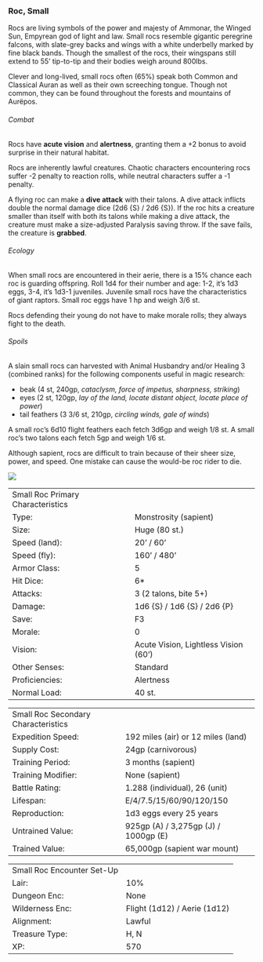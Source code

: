 ### Roc, Small

Rocs are living symbols of the power and majesty of Ammonar, the Winged Sun, Empyrean god of light and law. Small rocs resemble gigantic peregrine falcons, with slate-grey backs and wings with a white underbelly marked by fine black bands. Though the smallest of the rocs, their wingspans still extend to 55’ tip-to-tip and their bodies weigh around 800lbs.

Clever and long-lived, small rocs often (65%) speak both Common and Classical Auran as well as their own screeching tongue. Though not common, they can be found throughout the forests and mountains of Aurëpos.

###### Combat

Rocs have **acute vision** and **alertness**, granting them a +2 bonus to avoid surprise in their natural habitat.

Rocs are inherently lawful creatures. Chaotic characters encountering rocs suffer -2 penalty to reaction rolls, while neutral characters suffer a -1 penalty.

A flying roc can make a **dive attack** with their talons. A dive attack inflicts double the normal damage dice (2d6 {S} / 2d6 {S}). If the roc hits a creature smaller than itself with both its talons while making a dive attack, the creature must make a size-adjusted Paralysis saving throw. If the save fails, the creature is **grabbed**.

###### Ecology

When small rocs are encountered in their aerie, there is a 15% chance each roc is guarding offspring. Roll 1d4 for their number and age: 1-2, it’s 1d3 eggs, 3-4, it’s 1d3-1 juveniles. Juvenile small rocs have the characteristics of giant raptors. Small roc eggs have 1 hp and weigh 3/6 st.

Rocs defending their young do not have to make morale rolls; they always fight to the death.

###### Spoils

A slain small rocs can harvested with Animal Husbandry and/or Healing 3 (combined ranks) for the following components useful in magic research:

* beak (4 st, 240gp, *cataclysm, force of impetus, sharpness, striking*)
* eyes (2 st, 120gp, *lay of the land, locate distant object, locate place of power*)
* tail feathers (3 3/6 st, 210gp, *circling winds, gale of winds*)

A small roc’s 6d10 flight feathers each fetch 3d6gp and weigh 1/8 st. A small roc’s two talons each fetch 5gp and weigh 1/6 st.

Although sapient, rocs are difficult to train because of their sheer size, power, and speed. One mistake can cause the would-be roc rider to die.

![](data:image/png;base64...)

|  |  |
| --- | --- |
| Small Roc Primary Characteristics | |
| Type: | Monstrosity (sapient) |
| Size: | Huge (80 st.) |
| Speed (land): | 20’ / 60’ |
| Speed (fly): | 160’ / 480’ |
| Armor Class: | 5 |
| Hit Dice: | 6\* |
| Attacks: | 3 (2 talons, bite 5+) |
| Damage: | 1d6 {S} / 1d6 {S} / 2d6 {P} |
| Save: | F3 |
| Morale: | 0 |
| Vision: | Acute Vision, Lightless Vision (60’) |
| Other Senses: | Standard |
| Proficiencies: | Alertness |
| Normal Load: | 40 st. |

|  |  |
| --- | --- |
| Small Roc Secondary Characteristics | |
| Expedition Speed: | 192 miles (air) or 12 miles (land) |
| Supply Cost: | 24gp (carnivorous) |
| Training Period: | 3 months (sapient) |
| Training Modifier: | None (sapient) |
| Battle Rating: | 1.288 (individual), 26 (unit) |
| Lifespan: | E/4/7.5/15/60/90/120/150 |
| Reproduction: | 1d3 eggs every 25 years |
| Untrained Value: | 925gp (A) / 3,275gp (J) / 1000gp (E) |
| Trained Value: | 65,000gp (sapient war mount) |

|  |  |
| --- | --- |
| Small Roc Encounter Set-Up | |
| Lair: | 10% |
| Dungeon Enc: | None |
| Wilderness Enc: | Flight (1d12) / Aerie (1d12) |
| Alignment: | Lawful |
| Treasure Type: | H, N |
| XP: | 570 |
